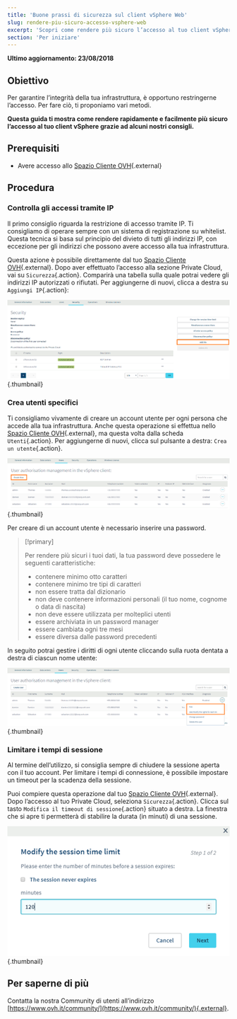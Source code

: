 ```yaml
---
title: 'Buone prassi di sicurezza sul client vSphere Web'
slug: rendere-piu-sicuro-accesso-vsphere-web
excerpt: 'Scopri come rendere più sicuro l’accesso al tuo client vSphere Web'
section: 'Per iniziare'
---
```


**Ultimo aggiornamento: 23/08/2018**

## Obiettivo

Per garantire l’integrità della tua infrastruttura, è opportuno restringerne l’accesso. Per fare ciò, ti proponiamo vari metodi. 

**Questa guida ti mostra come rendere rapidamente e facilmente più sicuro l’accesso al tuo client vSphere grazie ad alcuni nostri consigli.** 


## Prerequisiti

- Avere accesso allo [Spazio Cliente OVH](https://www.ovh.com/auth/?action=gotomanager){.external}


## Procedura

### Controlla gli accessi tramite IP

Il primo consiglio riguarda la restrizione di accesso tramite IP. Ti consigliamo di operare sempre con un sistema di registrazione su whitelist. Questa tecnica si basa sul principio del divieto di tutti gli indirizzi IP, con eccezione per gli indirizzi che possono avere accesso alla tua infrastruttura. 

Questa azione è possibile direttamente dal tuo [Spazio Cliente OVH](https://www.ovh.com/auth/?action=gotomanager){.external}. Dopo aver effettuato l’accesso alla sezione Private Cloud, vai su `Sicurezza`{.action}. Comparirà una tabella sulla quale potrai vedere gli indirizzi IP autorizzati o rifiutati. Per aggiungerne di nuovi, clicca a destra su `Aggiungi IP`{.action}: 

![Aggiunta IP](images/adding_ip.png){.thumbnail}


### Crea utenti specifici

Ti consigliamo vivamente di creare un account utente per ogni persona che accede alla tua infrastruttura. Anche questa operazione si effettua nello [Spazio Cliente OVH](https://www.ovh.com/auth/?action=gotomanager){.external}, ma questa volta dalla scheda `Utenti`{.action}. Per aggiungerne di nuovi, clicca sul pulsante a destra: `Crea un utente`{.action}.

![Utenti](images/users.png){.thumbnail}

Per creare di un account utente è necessario inserire una password. 

> [!primary]
>
> Per rendere più sicuri i tuoi dati, la tua password deve possedere le seguenti caratteristiche:
>
> - contenere minimo otto caratteri
> - contenere minimo tre tipi di caratteri
> - non essere tratta dal dizionario
> - non deve contenere informazioni personali (il tuo nome, cognome o data di nascita)
> - non deve essere utilizzata per molteplici utenti
> - essere archiviata in un password manager
> - essere cambiata ogni tre mesi
> - essere diversa dalle password precedenti
>

In seguito potrai gestire i diritti di ogni utente cliccando sulla ruota dentata a destra di ciascun nome utente: 

![Modifica delle impostazioni utente](images/users_edit.png){.thumbnail}

### Limitare i tempi di sessione

Al termine dell’utilizzo, si consiglia sempre di chiudere la sessione aperta con il tuo account. Per limitare i tempi di connessione, è possibile impostare un timeout per la scadenza della sessione. 

Puoi compiere questa operazione dal tuo [Spazio Cliente OVH](https://www.ovh.com/auth/?action=gotomanager){.external}. Dopo l’accesso al tuo Private Cloud, seleziona `Sicurezza`{.action}. Clicca sul tasto `Modifica il timeout di sessione`{.action} situato a destra. La finestra che si apre ti permetterà di stabilire la durata (in minuti) di una sessione. 

![Scadenza della sessione](images/expiration.png){.thumbnail}

## Per saperne di più

Contatta la nostra Community di utenti all’indirizzo [https://www.ovh.it/community/](https://www.ovh.it/community/){.external}.